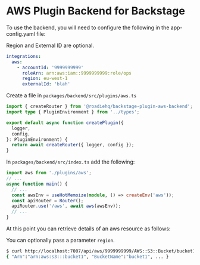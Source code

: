# AWS Plugin Backend for Backstage

To use the backend, you will need to configure the following in the app-config.yaml file:

Region and External ID are optional.

```yaml
integrations:
  aws:
    - accountId: '9999999999'
      roleArn: arn:aws:iam::9999999999:role/ops
      region: eu-west-1
      externalId: 'blah'
```

Create a file in `packages/backend/src/plugins/aws.ts`

```typescript
import { createRouter } from '@roadiehq/backstage-plugin-aws-backend';
import type { PluginEnvironment } from '../types';

export default async function createPlugin({
  logger,
  config,
}: PluginEnvironment) {
  return await createRouter({ logger, config });
}
```

In `packages/backend/src/index.ts` add the following:

```typescript
import aws from './plugins/aws';
// ...
async function main() {
  // ...
  const awsEnv = useHotMemoize(module, () => createEnv('aws'));
  const apiRouter = Router();
  apiRouter.use('/aws', await aws(awsEnv));
  // ...
}
```

At this point you can retrieve details of an aws resource as follows:

You can optionally pass a parameter `region`.

```bash
$ curl http://localhost:7007/api/aws/9999999999/AWS::S3::Bucket/bucket1
{ "Arn":"arn:aws:s3:::bucket1", "BucketName":"bucket1", ... }
```
